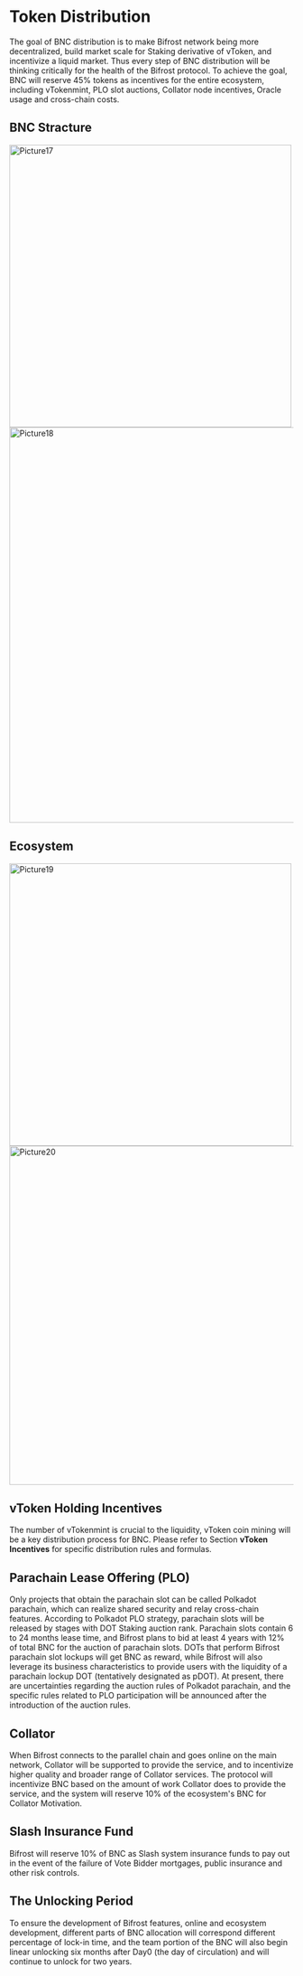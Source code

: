 # Token Distribution

The goal of BNC distribution is to make Bifrost network being more decentralized, build market scale for Staking derivative of vToken, and incentivize a liquid market. Thus every step of BNC distribution will be thinking critically for the health of the Bifrost protocol. To achieve the goal, BNC will reserve 45% tokens as incentives for the entire ecosystem, including vTokenmint, PLO slot auctions, Collator node incentives, Oracle usage and cross-chain costs.

## BNC Stracture

<img :src="$withBase('/zh/Picture17.png')" alt="Picture17" width="500px"/>

<img :src="$withBase('/zh/Picture18.png')" alt="Picture18" width="700px"/>

## Ecosystem

<img :src="$withBase('/zh/Picture19.png')" alt="Picture19" width="500px"/>

<img :src="$withBase('/zh/Picture20.png')" alt="Picture20" width="600px"/>

## vToken Holding Incentives

The number of vTokenmint is crucial to the liquidity, vToken coin mining will be a key distribution process for BNC. Please refer to Section **vToken Incentives** for specific distribution rules and formulas.

## Parachain Lease Offering (PLO)

Only projects that obtain the parachain slot can be called Polkadot parachain, which can realize shared security and relay cross-chain features. According to Polkadot PLO strategy, parachain slots will be released by stages with DOT Staking auction rank. Parachain slots contain 6 to 24 months lease time, and Bifrost plans to bid at least 4 years with 12% of total BNC for the auction of parachain slots. DOTs that perform Bifrost parachain slot lockups will get BNC as reward, while Bifrost will also leverage its business characteristics to provide users with the liquidity of a parachain lockup DOT (tentatively designated as pDOT). At present, there are uncertainties regarding the auction rules of Polkadot parachain, and the specific rules related to PLO participation will be announced after the introduction of the auction rules.

## Collator

When Bifrost connects to the parallel chain and goes online on the main network, Collator will be supported to provide the service, and to incentivize higher quality and broader range of Collator services. The protocol will incentivize BNC based on the amount of work Collator does to provide the service, and the system will reserve 10% of the ecosystem's BNC for Collator Motivation.

## Slash Insurance Fund

Bifrost will reserve 10% of BNC as Slash system insurance funds to pay out in the event of the failure of Vote Bidder mortgages, public insurance and other risk controls.

## The Unlocking Period

To ensure the development of Bifrost features, online and ecosystem development, different parts of BNC allocation will correspond different percentage of lock-in time, and the team portion of the BNC will also begin linear unlocking six months after Day0 (the day of circulation) and will continue to unlock for two years.